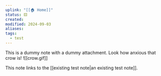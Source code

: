```yaml
---
uplink: "[[🏠 Home]]"
status: 🟨
created: 
modified: 2024-09-03
aliases: 
tags:
  - test
---
```

This is a dummy note with a dummy attachment. Look how anxious that crow is!
![[crow.gif]]


This note links to the [[existing test note|an existing test note]].